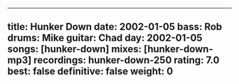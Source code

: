 
---
title: Hunker Down
date: 2002-01-05
bass:	Rob
drums:	Mike
guitar:	Chad
day: 2002-01-05
songs: [hunker-down]
mixes: [hunker-down-mp3]
recordings: hunker-down-250
rating: 7.0
best: false
definitive: false
weight: 0
---
